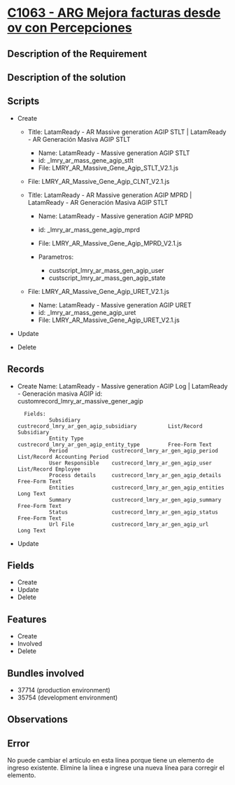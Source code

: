 # [C1063 - ARG Mejora facturas desde ov con Percepciones](https://docs.google.com/document/d/1Png59TUJYHZK8h_obwWwtvpcEv8ywkrI/edit)


## Description of the Requirement



## Description of the solution


## Scripts
+ Create
    + Title: LatamReady - AR Massive generation AGIP STLT | LatamReady - AR Generación Masiva AGIP STLT
        + Name: LatamReady - Massive generation AGIP STLT
        + id: _lmry_ar_mass_gene_agip_stlt
        + File: LMRY_AR_Massive_Gene_Agip_STLT_V2.1.js

    + File: LMRY_AR_Massive_Gene_Agip_CLNT_V2.1.js

    + Title: LatamReady - AR Massive generation AGIP MPRD | LatamReady - AR Generación Masiva AGIP STLT
        + Name: LatamReady - Massive generation AGIP MPRD
        + id: _lmry_ar_mass_gene_agip_mprd
        + File: LMRY_AR_Massive_Gene_Agip_MPRD_V2.1.js

        + Parametros:
            + custscript_lmry_ar_mass_gen_agip_user
            + custscript_lmry_ar_mass_gen_agip_state

    + File: LMRY_AR_Massive_Gene_Agip_URET_V2.1.js
        + Name: LatamReady - Massive generation AGIP URET
        + id: _lmry_ar_mass_gene_agip_uret
        + File: LMRY_AR_Massive_Gene_Agip_URET_V2.1.js


+ Update
    
+ Delete

## Records
+ Create
    Name: LatamReady - Massive generation AGIP Log  | LatamReady - Generación masiva AGIP
    id: customrecord_lmry_ar_massive_gener_agip

        Fields:
            	Subsidiary	        custrecord_lmry_ar_gen_agip_subsidiary	        List/Record	Subsidiary	 
                Entity Type	        custrecord_lmry_ar_gen_agip_entity_type	        Free-Form Text	 	 	
                Period	            custrecord_lmry_ar_gen_agip_period	            List/Record	Accounting Period	 	
                User Responsible	custrecord_lmry_ar_gen_agip_user	            List/Record	Employee	 	
                Process details	    custrecord_lmry_ar_gen_agip_details	            Free-Form Text	 	 	
                Entities	        custrecord_lmry_ar_gen_agip_entities	        Long Text	 	 	
                Summary	            custrecord_lmry_ar_gen_agip_summary	            Free-Form Text	 	 	
                Status	            custrecord_lmry_ar_gen_agip_status	            Free-Form Text	 	 	
                Url File	        custrecord_lmry_ar_gen_agip_url	                Long Text	 	 	  


        
+ Update
    

## Fields
+ Create
+ Update 
+ Delete

## Features
+ Create
+ Involved
+ Delete

## Bundles involved
+ 37714 (production environment)
+ 35754 (development environment)

## Observations
 

## Error
No puede cambiar el artículo en esta línea porque tiene un elemento de ingreso existente. Elimine la línea e ingrese una nueva línea para corregir el elemento.























